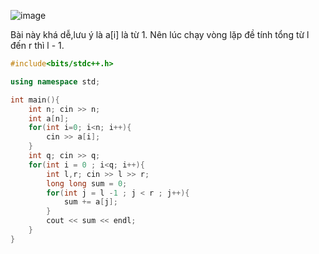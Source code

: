 ![image](https://github.com/Llam-a/Practice_Cpp/assets/115911041/16191ca5-d079-4ad5-a2d0-be542b63aadf)

Bài này khá dễ,lưu ý là a[i] là từ 1. Nên lúc chạy vòng lặp đề tính tổng từ l đến r thì l - 1.

```cpp
#include<bits/stdc++.h>

using namespace std;

int main(){
    int n; cin >> n;
    int a[n];
    for(int i=0; i<n; i++){
        cin >> a[i];
    }
    int q; cin >> q;
    for(int i = 0 ; i<q; i++){
        int l,r; cin >> l >> r;
        long long sum = 0;
        for(int j = l -1 ; j < r ; j++){
            sum += a[j];
        }
        cout << sum << endl;
    }
}
```
